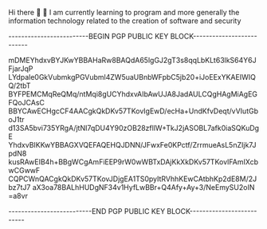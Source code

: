 Hi there 👋
🌱 I am currently learning to program and more generally the information technology related to the creation of software and security

-------------------------BEGIN PGP PUBLIC KEY BLOCK--------------------------

mDMEYhdxvBYJKwYBBAHaRw8BAQdA65lgGJ2gT3s8qqLbKLt63lkS64Y6JFjarJqP
LYdpale0GkVubmkgPGVubml4ZW5uaUBnbWFpbC5jb20+iJoEExYKAEIWIQQ/2tbT
BYFPEMCMqReQMq/ntMqi8gUCYhdxvAIbAwUJA8JadAULCQgHAgMiAgEGFQoJCAsC
BBYCAwECHgcCF4AACgkQkDKv57TKovIgEwD/ecHa+UndKfvDeqt/vVIutGboJ1tr
d13SA5bvi735YRgA/jtNI7qDU4Y90zOB28zfllW+TkJ2jASOBL7afk0iaSQKuDgE
YhdxvBIKKwYBBAGXVQEFAQEHQJDNN/JFwxFe0KPctf/ZrrmueAsL5nZIjk7JpdN8
kusRAwEIB4h+BBgWCgAmFiEEP9rW0wWBTxDAjKkXkDKv57TKovIFAmIXcbwCGwwF
CQPCWnQACgkQkDKv57TKovJDjgEA1TS0pyItRVhhKEwCAtbhKp2dE8M/2Jbz7tJ7
aX3oa78BALhHUDgNF34v1HyfLwBBr+Q4Afy+Ay+3/NeEmySU2oIN
=a8vr

--------------------------END PGP PUBLIC KEY BLOCK--------------------------
